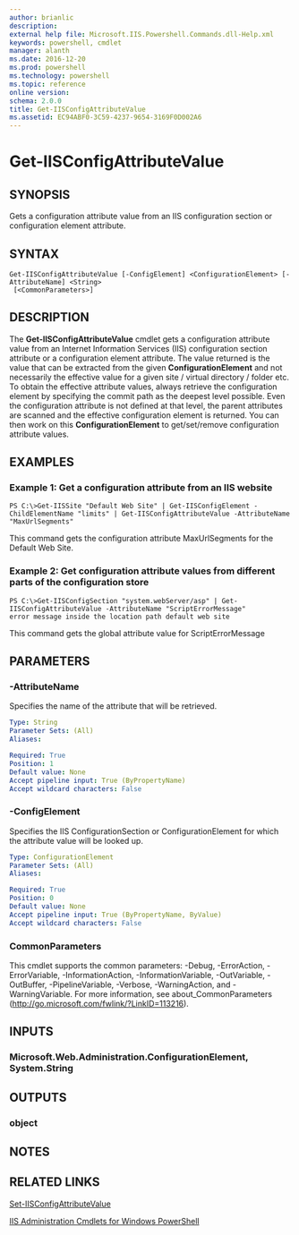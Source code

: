 ```yaml
---
author: brianlic
description: 
external help file: Microsoft.IIS.Powershell.Commands.dll-Help.xml
keywords: powershell, cmdlet
manager: alanth
ms.date: 2016-12-20
ms.prod: powershell
ms.technology: powershell
ms.topic: reference
online version: 
schema: 2.0.0
title: Get-IISConfigAttributeValue
ms.assetid: EC94ABF0-3C59-4237-9654-3169F0D002A6
---
```


# Get-IISConfigAttributeValue

## SYNOPSIS
Gets a configuration attribute value from an IIS configuration section or configuration element attribute.

## SYNTAX

```
Get-IISConfigAttributeValue [-ConfigElement] <ConfigurationElement> [-AttributeName] <String>
 [<CommonParameters>]
```

## DESCRIPTION
The **Get-IISConfigAttributeValue** cmdlet gets a configuration attribute value from an Internet Information Services (IIS) configuration section attribute or a configuration element attribute.
The value returned is the value that can be extracted from the given **ConfigurationElement** and not necessarily the effective value for a given site / virtual directory / folder etc.
To obtain the effective attribute values, always retrieve the configuration element by specifying the commit path as the deepest level possible.
Even the configuration attribute is not defined at that level, the parent attributes are scanned and the effective configuration element is returned.
You can then work on this **ConfigurationElement** to get/set/remove configuration attribute values.

## EXAMPLES

### Example 1: Get a configuration attribute from an IIS website
```
PS C:\>Get-IISSite "Default Web Site" | Get-IISConfigElement -ChildElementName "limits" | Get-IISConfigAttributeValue -AttributeName "MaxUrlSegments"
```

This command gets the configuration attribute MaxUrlSegments for the Default Web Site.

### Example 2: Get configuration attribute values from different parts of the configuration store
```
PS C:\>Get-IISConfigSection "system.webServer/asp" | Get-IISConfigAttributeValue -AttributeName "ScriptErrorMessage"
error message inside the location path default web site
```

This command gets the global attribute value for ScriptErrorMessage

## PARAMETERS

### -AttributeName
Specifies the name of the attribute that will be retrieved.

```yaml
Type: String
Parameter Sets: (All)
Aliases: 

Required: True
Position: 1
Default value: None
Accept pipeline input: True (ByPropertyName)
Accept wildcard characters: False
```

### -ConfigElement
Specifies the IIS ConfigurationSection or ConfigurationElement for which the attribute value will be looked up.

```yaml
Type: ConfigurationElement
Parameter Sets: (All)
Aliases: 

Required: True
Position: 0
Default value: None
Accept pipeline input: True (ByPropertyName, ByValue)
Accept wildcard characters: False
```

### CommonParameters
This cmdlet supports the common parameters: -Debug, -ErrorAction, -ErrorVariable, -InformationAction, -InformationVariable, -OutVariable, -OutBuffer, -PipelineVariable, -Verbose, -WarningAction, and -WarningVariable. For more information, see about_CommonParameters (http://go.microsoft.com/fwlink/?LinkID=113216).

## INPUTS

### Microsoft.Web.Administration.ConfigurationElement, System.String

## OUTPUTS

### object

## NOTES

## RELATED LINKS

[Set-IISConfigAttributeValue](./Set-IISConfigAttributeValue.md)

[IIS Administration Cmdlets for Windows PowerShell](./index.md)

